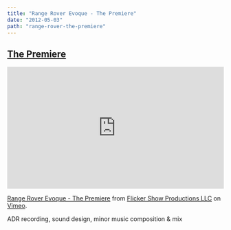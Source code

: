```yaml
---
title: "Range Rover Evoque - The Premiere"
date: "2012-05-03"
path: "range-rover-the-premiere"
---
```


## [The Premiere](https://vimeo.com/40929664)

<div style="padding:56.25% 0 0 0;position:relative;"><iframe src="https://player.vimeo.com/video/40929664" style="position:absolute;top:0;left:0;width:100%;height:100%;" frameborder="0" allow="autoplay; fullscreen" allowfullscreen></iframe></div><script src="https://player.vimeo.com/api/player.js"></script>
<p><a href="https://vimeo.com/40929664">Range Rover Evoque - The Premiere</a> from <a href="https://vimeo.com/flickershow">Flicker Show Productions LLC</a> on <a href="https://vimeo.com">Vimeo</a>.</p>

ADR recording, sound design, minor music composition & mix
